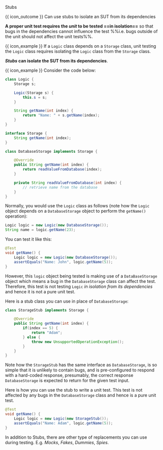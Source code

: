 <span id="title">Stubs</span>

<span id="prereqs"><panel src="../what/unit-inElsewhere-asFlat.md" boilerplate header="%%{{ icon_prereq }} Quality Assurance → Testing → Unit Testing → What →%%" popup-url="{{ baseUrl }}/testing/testingTypes/unitTesting/what" /></span>

<span id="outcomes">{{ icon_outcome }} Can use stubs to isolate an SUT from its dependencies</span>

<div id="body">

**A proper unit test requires the _unit_ to be tested ==in isolation==** so that bugs in the <tooltip content="code the unit depends on">dependencies</tooltip> cannot influence the test %%i.e. bugs outside of the unit should not affect the unit tests%%.

<box>

{{ icon_example }} If a `Logic` class depends on a `Storage` class, unit testing the `Logic` class requires isolating the `Logic` class from the `Storage` class.

</box>

**_Stubs_ can isolate the <popover content="Software Under Test (in this case, the _unit_ being tested)">SUT</popover> from its dependencies**. 

<box type="definition">

<include src="../../../../common/definitions.md#def-stub" />

</box>


<box>

{{ icon_example }} Consider the code below:
```java
class Logic {
    Storage s;

    Logic(Storage s) {
        this.s = s;
    }

    String getName(int index) {
        return "Name: " + s.getName(index);
    }
}

interface Storage {
    String getName(int index);
}

class DatabaseStorage implements Storage {

    @Override
    public String getName(int index) {
        return readValueFromDatabase(index);
    }

    private String readValueFromDatabase(int index) {
        // retrieve name from the database
    }
}
```
Normally, you would use the `Logic` class as follows (note how the `Logic` object depends on a `DatabaseStorage` object to perform the `getName()` operation):
```java
Logic logic = new Logic(new DatabaseStorage());
String name = logic.getName(23);
```

You can test it like this:
```java
@Test
void getName() {
    Logic logic = new Logic(new DatabaseStorage());
    assertEquals("Name: John", logic.getName(5));
}
```

However, this `logic` object being tested is making use of a `DataBaseStorage` object which means a bug in the `DatabaseStorage` class can affect the test. Therefore, this test is not testing `Logic` _in isolation from its dependencies_ and hence it is not a pure unit test.

Here is a stub class you can use in place of `DatabaseStorage`:
```java
class StorageStub implements Storage {

    @Override
    public String getName(int index) {
        if(index == 5) {
            return "Adam";
        } else {
            throw new UnsupportedOperationException();
        }
    }
}
```
Note how the `StorageStub` has the same interface as `DatabaseStorage`, is so simple that it is unlikely to contain bugs, and is pre-configured to respond with a hard-coded response, presumably, the correct response `DatabaseStorage` is expected to return for the given test input.

Here is how you can use the stub to write a unit test. This test is not affected by any bugs in the `DatabaseStorage` class and hence is a pure unit test.
```java
@Test
void getName() {
    Logic logic = new Logic(new StorageStub());
    assertEquals("Name: Adam", logic.getName(5));
}
```

</box>

In addition to Stubs, there are other type of replacements you can use during testing. E.g. _Mocks_, _Fakes_, _Dummies_, _Spies_.

</div>

<div id="extras">
  <include src="resources.md" />
  <include src="exercises.md" />
</div>